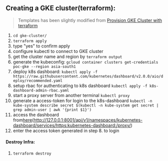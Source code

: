 ## Creating a GKE cluster(terraform):
> Templates has been slightly modified from [Provision GKE Cluster with terraform](https://learn.hashicorp.com/terraform/kubernetes/provision-gke-cluster)
1. `cd gke-cluster/`
2. `terraform apply`
3. type "yes" to confirm apply
4. configure kubectl to connect to GKE cluster
  1. get the cluster name and region by `terraform output`
  2. generate the kubeconfig:
      `gcloud container clusters get-credentials poc-gke --region asia-south1`
5. deploy k8s dashboard:
  `kubectl apply -f https://raw.githubusercontent.com/kubernetes/dashboard/v2.0.0/aio/deploy/recommended.yaml`
6. setup rbac for authenticating to k8s dashboard
  `kubectl apply -f k8s-dashboard-admin-rbac.yaml`
7. start a proxy server from another terminal
  `kubectl proxy`
8. generate a access-token for login to the k8s-dashboard
  `kubectl -n kube-system describe secret $(kubectl -n kube-system get secret | grep admin-user | awk '{print $1}')`
9. access the dashboard from[here](http://127.0.0.1:8001/api/v1/namespaces/kubernetes-dashboard/services/https:kubernetes-dashboard:/proxy/)(http://127.0.0.1:8001/api/v1/namespaces/kubernetes-dashboard/services/https:kubernetes-dashboard:/proxy/)
10. enter the access token generated in step 8. to login

#### Destroy Infra:
1. `terraform destroy`  
